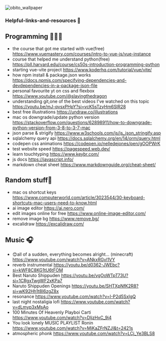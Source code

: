 ![obito_wallpaper](https://github.com/David-code-hub/helpful-links-and-resources/assets/55393687/af409489-2abe-446d-94f4-1b6153b0c852)

### Helpful-links-and-resources 🌱

## Programming 👨🏽‍💻
- the course that got me started with vue(free) https://www.vuemastery.com/courses/intro-to-vue-js/vue-instance
- course that helped me understand python(free) https://pll.harvard.edu/course/cs50s-introduction-programming-python
- starting vue-vite project https://www.koderhq.com/tutorial/vue/vite/
- how npm install & package.json works https://docs.npmjs.com/specifying-dependencies-and-devdependencies-in-a-package-json-file
- personal favourite yt on css and flexbox https://www.youtube.com/@slayingthedragon
- understanding git,one of the best videos I've watched on this topic https://youtu.be/mJ-qvsxPHpY?si=vcK5sTzyHm6SIR28
- best free illustrations https://undraw.co/illustrations
- mac os downgrade/update python version https://stackoverflow.com/questions/62898911/how-to-downgrade-python-version-from-3-8-to-3-7-mac
- json parse & strigify https://www.w3schools.com/js/js_json_stringify.asp
- sqlalchemy query api https://docs.sqlalchemy.org/en/14/orm/query.html
- codepen css animations https://codepen.io/nelledejones/pen/gOOPWrK
- test website speed https://pagespeed.web.dev/
- learn touchtyping https://www.keybr.com/
- js docs https://javascript.info/
- markdown cheat sheet https://www.markdownguide.org/cheat-sheet/


## Random stuff🦵
- mac os shortcut keys https://www.computerworld.com/article/3023544/30-keyboard-shortcuts-mac-users-need-to-know.html
- ai image editor https://ai.nero.com/
- edit images online for free https://www.online-image-editor.com/
- remove image bg https://www.remove.bg/
- excalidraw https://excalidraw.com/

## Music 🎧
- 😊all of a sudden, everything becomes alright... (minecraft) https://www.youtube.com/watch?v=ANkxRGvl1VY
- reverb instrumental https://youtu.be/d0362-JWEbc?si=kWF8C8KG1tU6tFOM
- Best Naruto Shippuden https://youtu.be/vgOoWTpT73U?si=1CRgxTwgWF2xKPa7
- Naruto Shippuden Openings https://youtu.be/SHTXpNfK2R8?si=wK92Hh1t8I6zgZ8x
- resonance https://www.youtube.com/watch?v=I-P2d5SxlgQ
- last night nostaligia lofi https://www.youtube.com/watch?v=dLmyp3xMsAo
- 100 Minutes Of Heavenly Playboi Carti https://www.youtube.com/watch?v=DljzHxC_9i4
- You look lonely MUSIC PLAYLIST Ronin https://www.youtube.com/watch?v=MiKaZFrNZJI&t=2421s
- atmospheric phonk https://www.youtube.com/watch?v=LCj_Ye3BLS8

